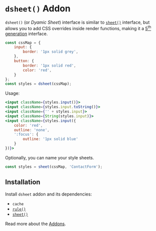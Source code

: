 # `dsheet()` Addon

`dsheet()` (or *Dyamic Sheet*) interface is similar to [`sheet()`](./sheet.md) interface, but allows you to add
CSS overrides inside render functions, making it a [5<sup>th</sup> generation](https://github.com/streamich/freestyler/blob/master/docs/en/generations.md#5th-generation)
interface.

```js
const cssMap = {
    input: {
        border: '1px solid grey',
    },
    button: {
        border: '1px solid red',
        color: 'red',
    }
};
const styles = dsheet(cssMap);
```

Usage:

```jsx
<input className={styles.input()}>
<input className={styles.input.toString()}>
<input className={'' + styles.input}>
<input className={String(styles.input)}>
<input className={styles.input({
    color: 'red',
    outline: 'none',
    ':focus': {
        outline: '1px solid blue'
    }
})}>
```

Optionally, you can name your style sheets.

```js
const styles = sheet(cssMap, 'ContactForm');
```


## Installation

Install `dsheet` addon and its dependencies:

- `cache`
- [`rule()`](./rule.md)
- [`sheet()`](./sheet.md)

Read more about the [Addons](./Addons.md).
